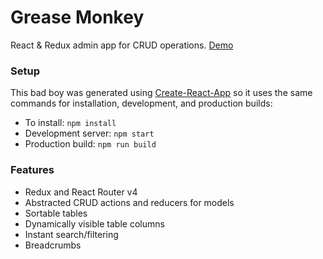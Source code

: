 # Grease Monkey

React & Redux admin app for CRUD operations. [Demo](https://cullenjett.github.io/grease-monkey)

### Setup
This bad boy was generated using [Create-React-App](https://github.com/facebookincubator/create-react-app) so it uses the same commands for installation, development, and production builds:

- To install: `npm install`
- Development server: `npm start`
- Production build: `npm run build`

### Features
- Redux and React Router v4
- Abstracted CRUD actions and reducers for models
- Sortable tables
- Dynamically visible table columns
- Instant search/filtering
- Breadcrumbs
